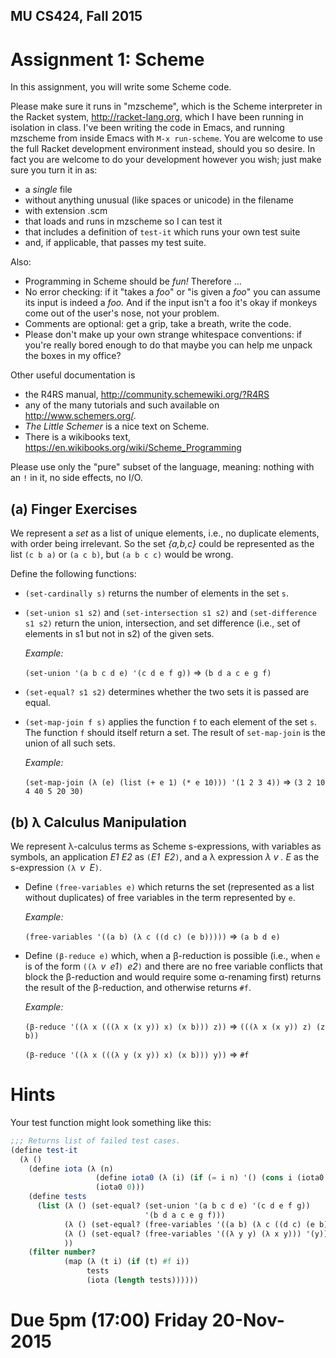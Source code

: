 MU CS424, Fall 2015
-------------------
Assignment 1: Scheme
====================

In this assignment, you will write some Scheme code.

Please make sure it runs in "mzscheme", which is the Scheme
interpreter in the Racket system, http://racket-lang.org, which I have
been running in isolation in class.  I've been writing the code in
Emacs, and running mzscheme from inside Emacs with ```M-x
run-scheme```.  You are welcome to use the full Racket development
environment instead, should you so desire.  In fact you are welcome to
do your development however you wish; just make sure you turn it in
as:

* a *single* file
* without anything unusual (like spaces or unicode) in the filename
* with extension .scm
* that loads and runs in mzscheme so I can test it
* that includes a definition of ```test-it``` which runs your own test suite
* and, if applicable, that passes my test suite.

Also:

* Programming in Scheme should be *fun!*  Therefore ...
* No error checking: if it "takes a *foo*" or "is given a *foo*" you can assume its input is indeed a *foo.*  And if the input isn't a foo it's okay if monkeys come out of the user's nose, not your problem.
* Comments are optional: get a grip, take a breath, write the code.
* Please don't make up your own strange whitespace conventions: if you're really bored enough to do that maybe you can help me unpack the boxes in my office?

Other useful documentation is

* the R4RS manual, http://community.schemewiki.org/?R4RS
* any of the many tutorials and such available on http://www.schemers.org/.
* *The Little Schemer* is a nice text on Scheme.
* There is a wikibooks text, https://en.wikibooks.org/wiki/Scheme_Programming

Please use only the "pure" subset of the language, meaning: nothing
with an ```!``` in it, no side effects, no I/O.

(a) Finger Exercises
--------------------
We represent a *set* as a list of unique elements, i.e., no duplicate
elements, with order being irrelevant.  So the set *{a,b,c}* could be
represented as the list ```(c b a)``` or ```(a c b)```, but ```(a b c
c)``` would be wrong.

Define the following functions:

* ```(set-cardinally s)``` returns the number of elements in the set ```s```.

* ```(set-union s1 s2)``` and ```(set-intersection s1 s2)``` and
  ```(set-difference s1 s2)``` return the union, intersection, and set
  difference (i.e., set of elements in s1 but not in s2) of the given
  sets.

  *Example:*

  ```(set-union '(a b c d e) '(c d e f g))``` ⇒ ```(b d a c e g f)```

* ```(set-equal? s1 s2)``` determines whether the two sets it is
  passed are equal.

* ```(set-map-join f s)``` applies the function ```f``` to each
  element of the set ```s```.  The function ```f``` should itself
  return a set.  The result of ```set-map-join``` is the union of all
  such sets.

	*Example:*

    ```(set-map-join (λ (e) (list (+ e 1) (* e 10))) '(1 2 3 4))```
	⇒ ```(3 2 10 4 40 5 20 30)```

(b) λ Calculus Manipulation
--------------------------------
We represent λ-calculus terms as Scheme s-expressions, with variables
as symbols, an application _E1 E2_ as ```(```_E1_``` ```_E2_```)```,
and a λ expression _λ v . E_ as the s-expression ```(λ ```_v_``` ```_E_```)```.

* Define ```(free-variables e)``` which returns the set (represented
  as a list without duplicates) of free variables in the term
  represented by ```e```.

  *Example:*

  ```(free-variables '((a b) (λ c ((d c) (e b)))))```
  ⇒ ```(a b d e)```

* Define ```(β-reduce e)``` which, when a β-reduction is possible (i.e.,
  when ```e``` is of the form
  ```((λ ```_v_``` ```_e1_```) ```_e2_```)```
  and there are no free variable conflicts that block the β-reduction
  and would require some α-renaming first) returns the result of the
  β-reduction, and otherwise returns ```#f```.

  *Example:*

  ```(β-reduce '((λ x (((λ x (x y)) x) (x b))) z))```
  ⇒ ```(((λ x (x y)) z) (z b))```

  ```(β-reduce '((λ x (((λ y (x y)) x) (x b))) y))```
  ⇒ ```#f```

# Hints

Your test function might look something like this:
````scheme
;;; Returns list of failed test cases.
(define test-it
  (λ ()
    (define iota (λ (n)
                   (define iota0 (λ (i) (if (= i n) '() (cons i (iota0 (+ i 1))))))
                   (iota0 0)))
    (define tests
      (list (λ () (set-equal? (set-union '(a b c d e) '(c d e f g))
                              '(b d a c e g f)))
            (λ () (set-equal? (free-variables '((a b) (λ c ((d c) (e b))))) '(a b d e)))
            (λ () (set-equal? (free-variables '((λ y y) (λ x y))) '(y)))
			))
    (filter number?
            (map (λ (t i) (if (t) #f i))
                 tests
                 (iota (length tests))))))
````

# Due 5pm (17:00) Friday 20-Nov-2015
